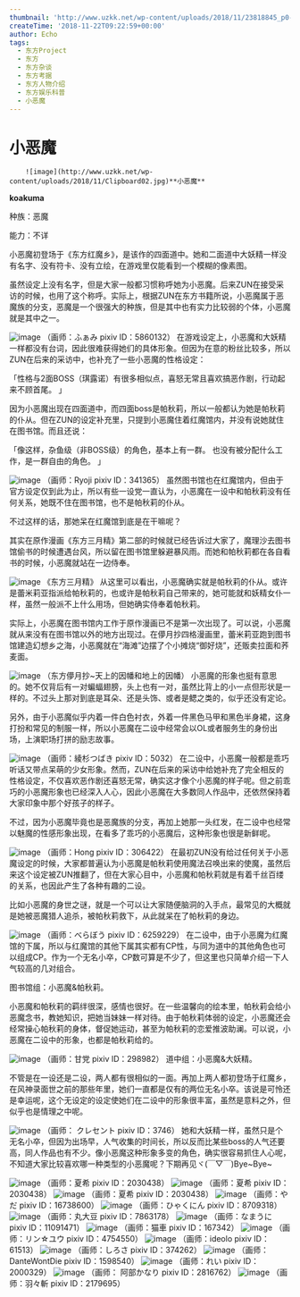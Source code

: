 ```yaml
---
thumbnail: 'http://www.uzkk.net/wp-content/uploads/2018/11/23818845_p0-825x510.jpg'
createTime: '2018-11-22T09:22:59+00:00'
author: Echo
tags:
  - 东方Project
  - 东方
  - 东方杂谈
  - 东方考据
  - 东方人物介绍
  - 东方娱乐科普
  - 小恶魔
---
```


# 小恶魔

		![image](http://www.uzkk.net/wp-content/uploads/2018/11/Clipboard02.jpg)**小恶魔**

**koakuma**

种族：恶魔

能力：不详

小恶魔初登场于《东方红魔乡》，是该作的四面道中。她和二面道中大妖精一样没有名字、没有符卡、没有立绘，在游戏里仅能看到一个模糊的像素图。

虽然设定上没有名字，但是大家一般都习惯称呼她为小恶魔。后来ZUN在接受采访的时候，也用了这个称呼。实际上，根据ZUN在东方书籍所说，小恶魔属于恶魔族的分支，恶魔是一个很强大的种族，但是其中也有实力比较弱的个体，小恶魔就是其中之一。

![image](http://www.uzkk.net/wp-content/uploads/2018/11/60405503_p0-646x1024.jpg)
（画师：ふぁみ pixiv ID：5860132）
在游戏设定上，小恶魔和大妖精一样都没有台词，因此很难获得她们的具体形象。但因为在意的粉丝比较多，所以ZUN在后来的采访中，也补充了一些小恶魔的性格设定：

「性格与2面BOSS（琪露诺）有很多相似点，喜怒无常且喜欢搞恶作剧，行动起来不顾首尾。 」

因为小恶魔出现在四面道中，而四面boss是帕秋莉，所以一般都认为她是帕秋莉的仆从。但在ZUN的设定补充里，只提到小恶魔住着红魔馆内，并没有说她就住在图书馆。而且还说：

「像这样，杂鱼级（非BOSS级）的角色，基本上有一群。 也没有被分配什么工作，是一群自由的角色。 」

![image](http://www.uzkk.net/wp-content/uploads/2018/11/14125876_p0.jpg)
（画师：Ryoji pixiv ID：341365）
虽然图书馆也在红魔馆内，但由于官方设定仅到此为止，所以有些一设党一直认为，小恶魔在一设中和帕秋莉没有任何关系，她既不住在图书馆，也不是帕秋莉的仆从。

不过这样的话，那她呆在红魔馆到底是在干嘛呢？

其实在原作漫画《东方三月精》第二部的时候就已经告诉过大家了，魔理沙去图书馆偷书的时候遭遇台风，所以留在图书馆里躲避暴风雨。而她和帕秋莉都在各自看书的时候，小恶魔就站在一边侍奉。

![image](http://www.uzkk.net/wp-content/uploads/2018/11/20180720172140-1024x530.png)
《东方三月精》
从这里可以看出，小恶魔确实就是帕秋莉的仆从。或许是蕾米莉亚指派给帕秋莉的，也或许是帕秋莉自己带来的，她可能就和妖精女仆一样，虽然一般派不上什么用场，但她确实侍奉着帕秋莉。

实际上，小恶魔在图书馆内工作于原作漫画已不是第一次出现了。可以说，小恶魔就从来没有在图书馆以外的地方出现过。在儚月抄四格漫画里，蕾米莉亚跑到图书馆建造幻想乡之海，小恶魔就在“海滩”边摆了个小摊烧“御好烧”，还贩卖拉面和荞麦面。

![image](http://www.uzkk.net/wp-content/uploads/2018/11/190500vnr9e4eyrenja3yu-372x1024.jpg)
（东方儚月抄~天上的因幡和地上的因幡）
小恶魔的形象也挺有意思的。她不仅背后有一对蝙蝠翅膀，头上也有一对，虽然比背上的小一点但形状是一样的。不过头上那对到底是耳朵、还是头饰、或者是鳃之类的，似乎还没有定论。

另外，由于小恶魔似乎内着一件白色衬衣，外着一件黑色马甲和黑色半身裙，这身打扮和常见的制服一样，所以小恶魔在二设中经常会以OL或者服务生的身份出场，上演职场打拼的励志故事。

![image](http://www.uzkk.net/wp-content/uploads/2018/11/21789364_p0.jpg)
（画师：綾杉つばき pixiv ID：5032）
在二设中，小恶魔一般都是乖巧听话又带点呆萌的少女形象。然而，ZUN在后来的采访中给她补充了完全相反的性格设定，不仅喜欢恶作剧还喜怒无常，确实这才像个小恶魔的样子呢。但之前乖巧的小恶魔形象也已经深入人心，因此小恶魔在大多数同人作品中，还依然保持着大家印象中那个好孩子的样子。

不过，因为小恶魔毕竟也是恶魔族的分支，再加上她那一头红发，在二设中也经常以魅魔的性感形象出现，在看多了乖巧的小恶魔后，这种形象也很是新鲜呢。

![image](http://www.uzkk.net/wp-content/uploads/2018/11/35739531_p0-1024x698.jpg)
（画师：Hong pixiv ID：306422）
在最初ZUN没有给过任何关于小恶魔设定的时候，大家都普遍认为小恶魔是帕秋莉使用魔法召唤出来的使魔，虽然后来这个设定被ZUN推翻了，但在大家心目中，小恶魔和帕秋莉就是有着千丝百缕的关系，也因此产生了各种有趣的二设。

比如小恶魔的身世之谜，就是一个可以让大家随便脑洞的入手点，最常见的大概就是她被恶魔猎人追杀，被帕秋莉救下，从此就呆在了帕秋莉的身边。

![image](http://www.uzkk.net/wp-content/uploads/2018/11/50027865_p0-730x1024.png)
（画师：べらぼう pixiv ID：6259229）
在二设中，由于小恶魔为红魔馆的下属，所以与红魔馆的其他下属其实都有CP性，与同为道中的其他角色也可以组成CP。作为一个无名小卒，CP数可算是不少了，但这里也只简单介绍一下人气较高的几对组合。

图书馆组：小恶魔&帕秋莉。

小恶魔和帕秋莉的羁绊很深，感情也很好。在一些温馨向的绘本里，帕秋莉会给小恶魔念书，教她知识，把她当妹妹一样对待。由于帕秋莉体弱的设定，小恶魔还会经常操心帕秋莉的身体，督促她运动，甚至为帕秋莉的恋爱推波助澜。可以说，小恶魔在二设中的形象，也都是帕秋莉给的。

![image](http://www.uzkk.net/wp-content/uploads/2018/11/47802448_p0-732x1024.jpg)
（画师：甘党 pixiv ID：298982）
道中组：小恶魔&大妖精。

不管是在一设还是二设，两人都有很相似的一面。再加上两人都初登场于红魔乡，在风神录面世之前的那些年里，她们一直都是仅有的两位无名小卒。该说是可怜还是幸运呢，这个无设定的设定使她们在二设中的形象很丰富，虽然是意料之外，但似乎也是情理之中呢。

![image](http://www.uzkk.net/wp-content/uploads/2018/11/47521491_p0.jpg)
（画师： クレセント pixiv ID：3746）
她和大妖精一样，虽然只是个无名小卒，但因为出场早，人气收集的时间长，所以反而比某些boss的人气还要高，同人作品也有不少。像小恶魔这种形象多变的角色，确实很容易抓住人心呢，不知道大家比较喜欢哪一种类型的小恶魔呢？下期再见ヾ(￣▽￣)Bye~Bye~

![image](http://www.uzkk.net/wp-content/uploads/2018/11/65485601_p0-725x1024.jpg)
（画师：夏希 pixiv ID：2030438）
![image](http://www.uzkk.net/wp-content/uploads/2018/11/68480186_p0.png)
（画师：夏希 pixiv ID：2030438）
![image](http://www.uzkk.net/wp-content/uploads/2018/11/66352082_p0.jpg)
（画师：夏希 pixiv ID：2030438）
![image](http://www.uzkk.net/wp-content/uploads/2018/11/58646303_p0-721x1024.png)
（画师：やだ pixiv ID：16738600）
![image](http://www.uzkk.net/wp-content/uploads/2018/11/59740584_p0-721x1024.png)
（画师：ひゃくにん pixiv ID：8709318）
![image](http://www.uzkk.net/wp-content/uploads/2018/11/57705595_p0-1024x656.png)
（画师：丸大豆 pixiv ID：7863178）
![image](http://www.uzkk.net/wp-content/uploads/2018/11/55355085_p0-640x1024.png)
（画师：なまうに pixiv ID：11091471）
![image](http://www.uzkk.net/wp-content/uploads/2018/11/48172108_p0.jpg)
（画师：猫車 pixiv ID：167342）
![image](http://www.uzkk.net/wp-content/uploads/2018/11/36805888_p0.jpg)
（画师：リン☆ユウ pixiv ID：4754550）
![image](http://www.uzkk.net/wp-content/uploads/2018/11/32310751_p0-1024x719.png)
（画师：ideolo pixiv ID：61513）
![image](http://www.uzkk.net/wp-content/uploads/2018/11/27795527_p0.png)
（画师：しろさ pixiv ID：374262）
![image](http://www.uzkk.net/wp-content/uploads/2018/11/47782446_p0-724x1024.jpg)
（画师：DanteWontDie pixiv ID：1598540）
![image](http://www.uzkk.net/wp-content/uploads/2018/11/49266019_p0.jpg)
（画师：れい pixiv ID：2000329）
![image](http://www.uzkk.net/wp-content/uploads/2018/11/23818845_p0-1024x800.jpg)
（画师： 阿部かなり pixiv ID：2816762）
![image](http://www.uzkk.net/wp-content/uploads/2018/11/67863722_p0-1024x724.png)
（画师：羽々斬 pixiv ID：2179695）
